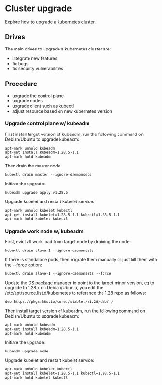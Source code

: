 # Cluster upgrade

Explore how to upgrade a kubernetes cluster.

## Drives

The main drives to upgrade a kubernetes cluster are:

- integrate new features
- fix bugs
- fix security vulnerabilities

## Procedure

- upgrade the control plane
- upgrade nodes
- upgrade client such as kubectl
- adjust resource based on new kubernetes version

### Upgrade control plane w/ kubeadm

First install target version of kubeadm, run the following command on
Debian/Ubuntu to upgrade kubeadm:

    apt-mark unhold kubeadm
    apt-get install kubeadm=1.28.5-1.1
    apt-mark hold kubeadm

Then drain the master node

    kubectl drain master --ignore-daemonsets

Initiate the upgrade:

    kubeadm upgrade apply v1.28.5

Upgrade kubelet and restart kubelet service:

    apt-mark unhold kubelet kubectl
    apt-get install kubelet=1.28.5-1.1 kubectl=1.28.5-1.1
    apt-mark hold kubelet kubectl

### Upgrade work node w/ kubeadm

First, evict all work load from target node by draining the node:

    kubectl drain slave-1 --ignore-daemonsets

If there is standalone pods, then migrate them manually or just kill them with
the --force option:

    kubectl drain slave-1 --ignore-daemonsets --force

Update the OS package manager to point to the target minor version, eg to
upgrade to 1.28.x on Debian/Ubuntu, you edit the
/etc/apt/source.list.d/kubernetes to reference the 1.28 repo as follows:

    deb https://pkgs.k8s.io/core:/stable:/v1.28/deb/ /

Then install target version of kubeadm, run the following command on
Debian/Ubuntu to upgrade kubeadm:

    apt-mark unhold kubeadm
    apt-get install kubeadm=1.28.5-1.1
    apt-mark hold kubeadm

Initiate the upgrade:

    kubeadm upgrade node

Upgrade kubelet and restart kubelet service:

    apt-mark unhold kubelet kubectl
    apt-get install kubelet=1.28.5-1.1 kubectl=1.28.5-1.1
    apt-mark hold kubelet kubectl

